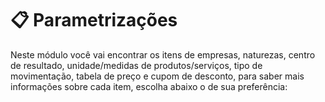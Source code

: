 # 📋 Parametrizações

Neste módulo você vai encontrar os itens de empresas, naturezas, centro de resultado, unidade/medidas de produtos/serviços, tipo de movimentação, tabela de preço e cupom de desconto, para saber mais informações sobre cada item, escolha abaixo o de sua preferência:

